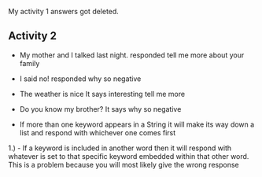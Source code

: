 My activity 1 answers got deleted.

 ## Activity 2

- My mother and I talked last night.
        responded tell me more about your family

- I said no!
        responded why so negative

- The weather is nice
        It says interesting tell me more

- Do you know my brother?
        It says why so negative

 - If more than one keyword appears in a String it will make its way down a list and respond with whichever one comes first

 1.) - If a keyword is included in another word then it will respond with whatever is set to that specific keyword embedded within that other word. This is a problem because you will most likely give the wrong response


